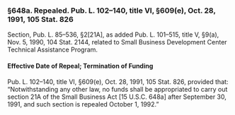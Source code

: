 ### §648a. Repealed. Pub. L. 102–140, title VI, §609(e), Oct. 28, 1991, 105 Stat. 826 ###

Section, Pub. L. 85–536, §2[21A], as added Pub. L. 101–515, title V, §9(a), Nov. 5, 1990, 104 Stat. 2144, related to Small Business Development Center Technical Assistance Program.

#### Effective Date of Repeal; Termination of Funding ####

Pub. L. 102–140, title VI, §609(e), Oct. 28, 1991, 105 Stat. 826, provided that: “Notwithstanding any other law, no funds shall be appropriated to carry out section 21A of the Small Business Act [15 U.S.C. 648a] after September 30, 1991, and such section is repealed October 1, 1992.”